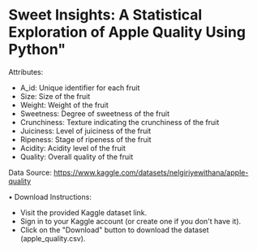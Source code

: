 # Sweet Insights: A Statistical Exploration of Apple Quality Using Python"

Attributes:

- A_id: Unique identifier for each fruit
- Size: Size of the fruit
- Weight: Weight of the fruit
- Sweetness: Degree of sweetness of the fruit
- Crunchiness: Texture indicating the crunchiness of the fruit
- Juiciness: Level of juiciness of the fruit
- Ripeness: Stage of ripeness of the fruit
- Acidity: Acidity level of the fruit
- Quality: Overall quality of the fruit

 Data Source: https://www.kaggle.com/datasets/nelgiriyewithana/apple-quality

• Download Instructions:

- Visit the provided Kaggle dataset link.
- Sign in to your Kaggle account (or create one if you don't have it).
- Click on the "Download" button to download the dataset (apple_quality.csv).
